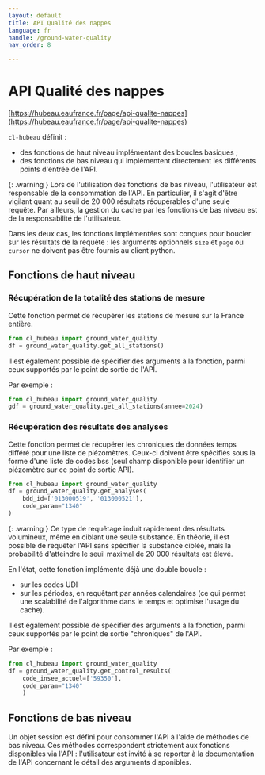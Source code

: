 ```yaml
---
layout: default
title: API Qualité des nappes
language: fr
handle: /ground-water-quality
nav_order: 8

---
```

# API Qualité des nappes

[https://hubeau.eaufrance.fr/page/api-qualite-nappes](https://hubeau.eaufrance.fr/page/api-qualite-nappes)

`cl-hubeau` définit :

* des fonctions de haut niveau implémentant des boucles basiques ;
* des fonctions de bas niveau qui implémentent directement les différents points d'entrée de l'API.

{: .warning }
Lors de l'utilisation des fonctions de bas niveau, l'utilisateur est responsable
de la consommation de l'API. En particulier, il s'agit d'être vigilant quant au seuil
de 20 000 résultats récupérables d'une seule requête.
Par ailleurs, la gestion du cache par les fonctions de bas niveau est de la responsabilité 
de l'utilisateur.

Dans les deux cas, les fonctions implémentées sont conçues pour boucler sur les résultats de la
requête : les arguments optionnels `size` et `page` ou `cursor` ne doivent pas être fournis
au client python.

## Fonctions de haut niveau

### Récupération de la totalité des stations de mesure

Cette fonction permet de récupérer les stations de mesure sur la France entière.

```python
from cl_hubeau import ground_water_quality 
df = ground_water_quality.get_all_stations()
```

Il est également possible de spécifier des arguments à la fonction, parmi ceux supportés
par le point de sortie de l'API.

Par exemple :
```python
from cl_hubeau import ground_water_quality 
gdf = ground_water_quality.get_all_stations(annee=2024)
```

### Récupération des résultats des analyses

Cette fonction permet de récupérer les chroniques de données temps différé pour une liste de piézomètres.
Ceux-ci doivent être spécifiés sous la forme d'une liste de codes bss (seul champ disponible pour
identifier un piézomètre sur ce point de sortie API).

```python
from cl_hubeau import ground_water_quality 
df = ground_water_quality.get_analyses(
    bdd_id=['013000519', '013000521'],
    code_param="1340"
)
```

{: .warning }
Ce type de requêtage induit rapidement des résultats volumineux, même en ciblant une seule substance.
En théorie, il est possible de requêter l'API sans spécifier la substance ciblée, mais 
la probabilité d'atteindre le seuil maximal de 20 000 résultats est élevé.

En l'état, cette fonction implémente déjà une double boucle :
* sur les codes UDI
* sur les périodes, en requêtant par années calendaires (ce qui permet une scalabilité de l'algorithme dans le temps
et optimise l'usage du cache).

Il est également possible de spécifier des arguments à la fonction, parmi ceux supportés
par le point de sortie "chroniques" de l'API.

Par exemple :
```python
from cl_hubeau import ground_water_quality 
df = ground_water_quality.get_control_results(
    code_insee_actuel=['59350'],
    code_param="1340"
    )
```

## Fonctions de bas niveau

Un objet session est défini pour consommer l'API à l'aide de méthodes de bas niveau.
Ces méthodes correspondent strictement aux fonctions disponibles via l'API : l'utilisateur
est invité à se reporter à la documentation de l'API concernant le détail des arguments
disponibles.